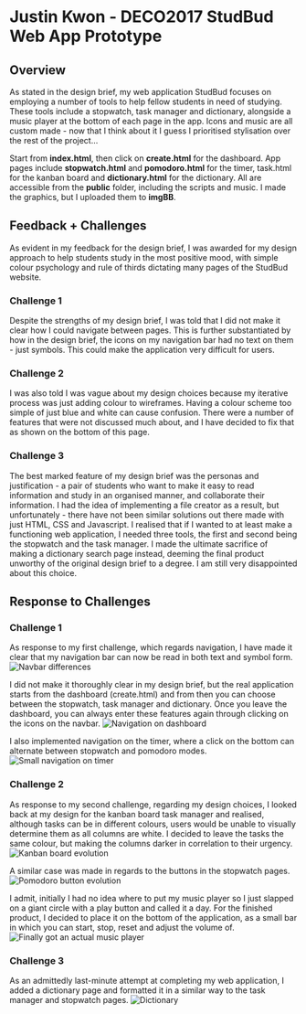 # Justin Kwon - DECO2017 StudBud Web App Prototype
## Overview 
As stated in the design brief, my web application StudBud focuses on employing a number of tools to help fellow students in need of studying. These tools include a stopwatch, task manager and dictionary, alongside a music player at the bottom of each page in the app. Icons and music are all custom made - now that I think about it I guess I prioritised stylisation over the rest of the project...

Start from **index.html**, then click on **create.html** for the dashboard. App pages include **stopwatch.html** and **pomodoro.html** for the timer, task.html for the kanban board and **dictionary.html** for the dictionary. All are accessible from the **public** folder, including the scripts and music. I made the graphics, but I uploaded them to **imgBB**.

## Feedback + Challenges
As evident in my feedback for the design brief, I was awarded for my design approach to help students study in the most positive mood, with simple colour psychology and rule of thirds dictating many pages of the StudBud website.

### Challenge 1
Despite the strengths of my design brief, I was told that I did not make it clear how I could navigate between pages. This is further substantiated by how in the design brief, the icons on my navigation bar had no text on them - just symbols. This could make the application very difficult for users. 

### Challenge 2
I was also told I was vague about my design choices because my iterative process was just adding colour to wireframes. Having a colour scheme too simple of just blue and white can cause confusion. There were a number of features that were not discussed much about, and I have decided to fix that as shown on the bottom of this page.

### Challenge 3
The best marked feature of my design brief was the personas and justification - a pair of students who want to make it easy to read information and study in an organised manner, and collaborate their information. I had the idea of implementing a file creator as a result, but unfortunately - there have not been similar solutions out there made with just HTML, CSS and Javascript. I realised that if I wanted to at least make a functioning web application, I needed three tools, the first and second being the stopwatch and the task manager. I made the ultimate sacrifice of making a dictionary search page instead, deeming the final product unworthy of the original design brief to a degree. I am still very disappointed about this choice.

## Response to Challenges 

### Challenge 1
As response to my first challenge, which regards navigation, I have made it clear that my navigation bar can now be read in both text and symbol form.
<img src="https://i.ibb.co/j8zmpHP/Stud-Bud-001.png" alt="Navbar differences" title="Navbar differences">


I did not make it thoroughly clear in my design brief, but the real application starts from the dashboard (create.html) and from then you can choose between the stopwatch, task manager and dictionary. Once you leave the dashboard, you can always enter these features again through clicking on the icons on the navbar.
<img src="https://i.ibb.co/bmDbFrF/Stud-Bud-002.png" alt="Navigation on dashboard" title="Navigation on dashboard">

I also implemented navigation on the timer, where a click on the bottom can alternate between stopwatch and pomodoro modes.
<img src="https://i.ibb.co/ctSXtY4/Stud-Bud-003.png" alt="Small navigation on timer" title="Small navigation on timer">

### Challenge 2
As response to my second challenge, regarding my design choices, I looked back at my design for the kanban board task manager and realised, although tasks can be in different colours, users would be unable to visually determine them as all columns are white. I decided to leave the tasks the same colour, but making the columns darker in correlation to their urgency. 
<img src="https://i.ibb.co/f26m6Dx/Stud-Bud-004.png" alt="Kanban board evolution" title="Kanban board evolution">

A similar case was made in regards to the buttons in the stopwatch pages.
<img src="https://i.ibb.co/0Fvj1LW/Studbud-007.png" alt="Pomodoro button evolution" title="Pomodoro button evolution">


I admit, initially I had no idea where to put my music player so I just slapped on a giant circle with a play button and called it a day. For the finished product, I decided to place it on the bottom of the application, as a small bar in which you can start, stop, reset and adjust the volume of.
<img src="https://i.ibb.co/qNZZQZq/Stud-Bud-005.png" alt="Finally got an actual music player" title="Music player">

### Challenge 3
As an admittedly last-minute attempt at completing my web application, I added a dictionary page and formatted it in a similar way to the task manager and stopwatch pages. 
<img src="https://i.ibb.co/frLDT52/Stud-Bud-006.png" alt="Dictionary" title="Dictionary">

